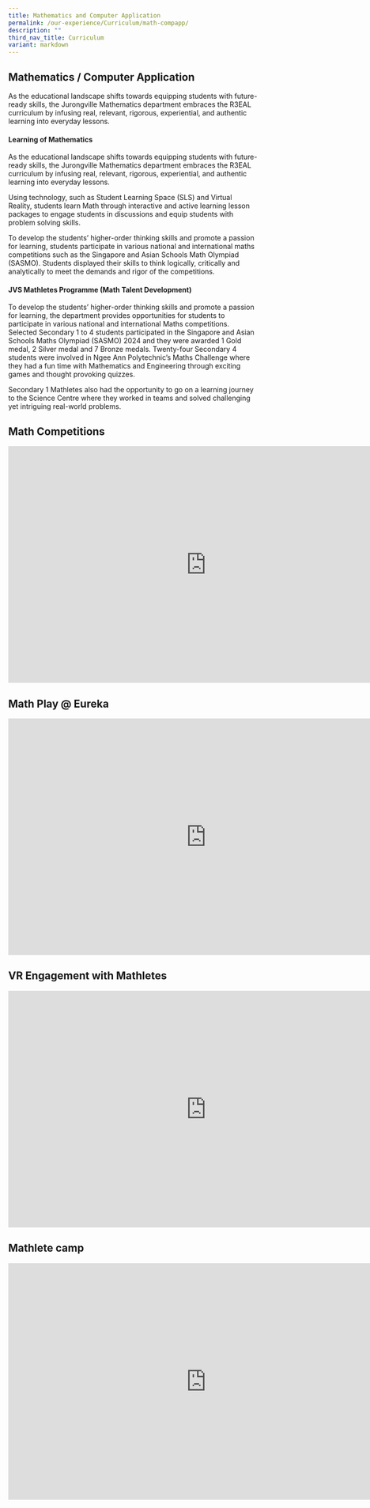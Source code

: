 ```yaml
---
title: Mathematics and Computer Application
permalink: /our-experience/Curriculum/math-compapp/
description: ""
third_nav_title: Curriculum
variant: markdown
---
```

## Mathematics / Computer Application

As the educational landscape shifts towards equipping students with future-ready skills, the Jurongville Mathematics department embraces the R3EAL curriculum by infusing real, relevant, rigorous, experiential, and authentic learning into everyday lessons.

#### Learning of Mathematics

As the educational landscape shifts towards equipping students with future-ready skills, the Jurongville Mathematics department embraces the R3EAL curriculum by infusing real, relevant, rigorous, experiential, and authentic learning into everyday lessons.

Using technology, such as Student Learning Space (SLS) and Virtual Reality, students learn Math through interactive and active learning lesson packages to engage students in discussions and equip students with problem solving skills.

To develop the students’ higher-order thinking skills and promote a passion for learning, students participate in various national and international maths competitions such as the Singapore and Asian Schools Math Olympiad (SASMO). Students displayed their skills to think logically, critically and analytically to meet the demands and rigor of the competitions.


#### JVS Mathletes Programme (Math Talent Development)

To develop the students’ higher-order thinking skills and promote a passion for learning, the department provides opportunities for students to participate in various national and international Maths competitions. Selected Secondary 1 to 4 students participated in the Singapore and Asian Schools Maths Olympiad (SASMO) 2024 and they were awarded 1 Gold medal, 2 Silver medal and 7 Bronze medals. Twenty-four Secondary 4 students were involved in Ngee Ann Polytechnic’s Maths Challenge where they had a fun time with Mathematics and Engineering through exciting games and thought provoking quizzes.

Secondary 1 Mathletes also had the opportunity to go on a learning journey to the Science Centre where they worked in teams and solved challenging yet intriguing real-world problems.

## Math Competitions

<iframe src="https://docs.google.com/presentation/d/e/2PACX-1vQOP92iMpPGxDwAwHSawSnLK6_o3XsRAnE97VznbDnXNNlTryVXrYGV8FIeO-ot35c1saUhBYKtr76L/embed?start=true&amp;loop=true&amp;delayms=5000" frameborder="0" width="800" height="479" allowfullscreen="true"></iframe>

## Math Play @ Eureka

<iframe src="https://docs.google.com/presentation/d/e/2PACX-1vS6tehN974BQ2ltWmWeUJhec71A7nsB_730n-zsfUKGOAfp-74WwmhRsxV4pzgEV32Mt7o8cYckrAMk/embed?start=true&amp;loop=true&amp;delayms=5000" frameborder="0" width="800" height="479" allowfullscreen="true"></iframe>

## VR Engagement with Mathletes

<iframe src="https://docs.google.com/presentation/d/e/2PACX-1vSoE_lMJF90_5QHaoKmg241HA_tsDN4itjbAo9jHsgP3Jnq3KiexSUCwhCcYMznLyhFHjnd8SY1jvqf/embed?start=true&amp;loop=true&amp;delayms=5000" frameborder="0" width="800" height="479" allowfullscreen="true"></iframe>

## Mathlete camp

<iframe src="https://docs.google.com/presentation/d/e/2PACX-1vRE62f3Z_Zm4jF5uCV3mArAbA--IJkb8eDP6rJGDtUFxVwN6IjIBmPOFRfitVKkk_R7qYAeXjjsLmoS/embed?start=true&amp;loop=true&amp;delayms=5000" frameborder="0" width="800" height="479" allowfullscreen="true"></iframe>